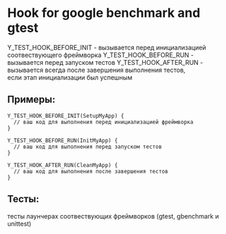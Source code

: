 # Hook for google benchmark and gtest 
 
Y_TEST_HOOK_BEFORE_INIT - вызывается перед инициализацией соотвествующего фреймворка 
Y_TEST_HOOK_BEFORE_RUN - вызывается перед запуском тестов 
Y_TEST_HOOK_AFTER_RUN - вызывается всегда после завершения выполнения тестов,  
                        если этап инициализации был успешным 
                         
## Примеры: 
 
``` 
Y_TEST_HOOK_BEFORE_INIT(SetupMyApp) { 
  // ваш код для выполнения перед инициализацией фреймворка 
} 
 
Y_TEST_HOOK_BEFORE_RUN(InitMyApp) { 
  // ваш код для выполнения перед запуском тестов 
}                         
 
Y_TEST_HOOK_AFTER_RUN(CleanMyApp) { 
  // ваш код для выполнения после завершения тестов 
} 
``` 
 
## Тесты: 
тесты лаунчерах соотвествующих фреймворков (gtest, gbenchmark и unittest) 

